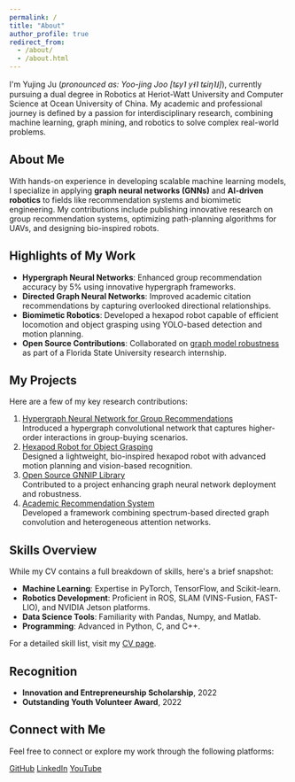 ```yaml
---
permalink: /
title: "About"
author_profile: true
redirect_from: 
  - /about/
  - /about.html
---
```


I'm Yujing Ju (*pronounced as: Yoo-jing Joo [tɕy˥ y˧˥ tɕiŋ˥˩]*), currently pursuing a dual degree in Robotics at Heriot-Watt University and Computer Science at Ocean University of China. My academic and professional journey is defined by a passion for interdisciplinary research, combining machine learning, graph mining, and robotics to solve complex real-world problems.

## About Me
With hands-on experience in developing scalable machine learning models, I specialize in applying **graph neural networks (GNNs)** and **AI-driven robotics** to fields like recommendation systems and biomimetic engineering. My contributions include publishing innovative research on group recommendation systems, optimizing path-planning algorithms for UAVs, and designing bio-inspired robots.

## Highlights of My Work
- **Hypergraph Neural Networks**: Enhanced group recommendation accuracy by 5% using innovative hypergraph frameworks.  
- **Directed Graph Neural Networks**: Improved academic citation recommendations by capturing overlooked directional relationships.  
- **Biomimetic Robotics**: Developed a hexapod robot capable of efficient locomotion and object grasping using YOLO-based detection and motion planning.  
- **Open Source Contributions**: Collaborated on [graph model robustness](https://github.com/GNNIP/GNNIP) as part of a Florida State University research internship.

## My Projects
Here are a few of my key research contributions:

1. [Hypergraph Neural Network for Group Recommendations](https://github.com/juyujing/HyperGCN)  
   Introduced a hypergraph convolutional network that captures higher-order interactions in group-buying scenarios.  
2. [Hexapod Robot for Object Grasping](https://github.com/juyujing/Capturer)  
   Designed a lightweight, bio-inspired hexapod robot with advanced motion planning and vision-based recognition.  
3. [Open Source GNNIP Library](https://github.com/GNNIP/GNNIP)  
   Contributed to a project enhancing graph neural network deployment and robustness.  
4. [Academic Recommendation System](https://github.com/juyujing/Graduation-Project)  
   Developed a framework combining spectrum-based directed graph convolution and heterogeneous attention networks.

## Skills Overview
While my CV contains a full breakdown of skills, here's a brief snapshot:
- **Machine Learning**: Expertise in PyTorch, TensorFlow, and Scikit-learn.  
- **Robotics Development**: Proficient in ROS, SLAM (VINS-Fusion, FAST-LIO), and NVIDIA Jetson platforms.  
- **Data Science Tools**: Familiarity with Pandas, Numpy, and Matlab.  
- **Programming**: Advanced in Python, C, and C++.  

For a detailed skill list, visit my [CV page](/cv/).

## Recognition
- **Innovation and Entrepreneurship Scholarship**, 2022  
- **Outstanding Youth Volunteer Award**, 2022  

## Connect with Me
Feel free to connect or explore my work through the following platforms:
<div class="social-buttons">
  <a href="https://github.com/juyujing" class="btn btn-github">GitHub</a>
  <a href="https://www.linkedin.com/in/juyujing" class="btn btn-linkedin">LinkedIn</a>
  <a href="https://www.youtube.com/user/dyodn" class="btn btn-youtube">YouTube</a>
</div>
